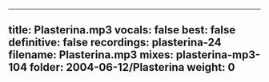 
---
title: Plasterina.mp3
vocals: false
best: false
definitive: false
recordings: plasterina-24
filename: Plasterina.mp3
mixes: plasterina-mp3-104
folder: 2004-06-12/Plasterina
weight: 0
---
